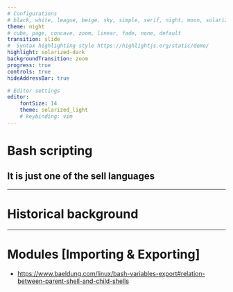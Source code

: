 ```yaml
---
# Configurations
# black, white, league, beige, sky, simple, serif, night, moon, solarized
theme: night
# cube, page, concave, zoom, linear, fade, none, default 
transition: slide
#  Syntax highlighting style https://highlightjs.org/static/demo/
highlight: solarized-dark
backgroundTransition: zoom
progress: true
controls: true
hideAddressBar: true

# Editor settings
editor:
    fontSize: 14
    theme: solarized_light
    # keybinding: vim
---
```


# Bash scripting
## It is just one of the sell languages


---

# Historical background


---

# Modules [Importing & Exporting]

- https://www.baeldung.com/linux/bash-variables-export#relation-between-parent-shell-and-child-shells
